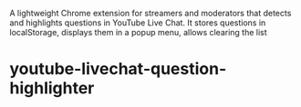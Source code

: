A lightweight Chrome extension for streamers and moderators that detects and highlights questions in YouTube Live Chat. It stores questions in localStorage, displays them in a popup menu, allows clearing the list
# youtube-livechat-question-highlighter
